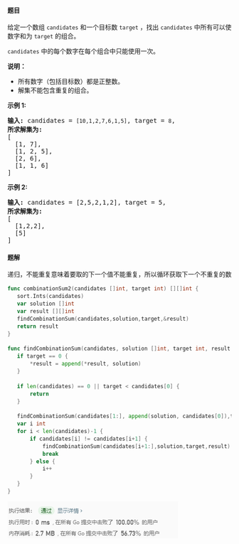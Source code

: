 #### 题目
<p>给定一个数组&nbsp;<code>candidates</code>&nbsp;和一个目标数&nbsp;<code>target</code>&nbsp;，找出&nbsp;<code>candidates</code>&nbsp;中所有可以使数字和为&nbsp;<code>target</code>&nbsp;的组合。</p>

<p><code>candidates</code>&nbsp;中的每个数字在每个组合中只能使用一次。</p>

<p><strong>说明：</strong></p>

<ul>
	<li>所有数字（包括目标数）都是正整数。</li>
	<li>解集不能包含重复的组合。&nbsp;</li>
</ul>

<p><strong>示例&nbsp;1:</strong></p>

<pre><strong>输入:</strong> candidates =&nbsp;<code>[10,1,2,7,6,1,5]</code>, target =&nbsp;<code>8</code>,
<strong>所求解集为:</strong>
[
  [1, 7],
  [1, 2, 5],
  [2, 6],
  [1, 1, 6]
]
</pre>

<p><strong>示例&nbsp;2:</strong></p>

<pre><strong>输入:</strong> candidates =&nbsp;[2,5,2,1,2], target =&nbsp;5,
<strong>所求解集为:</strong>
[
&nbsp; [1,2,2],
&nbsp; [5]
]</pre>


 #### 题解
 递归，不能重复意味着要取的下一个值不能重复，所以循环获取下一个不重复的数
 ```go
 func combinationSum2(candidates []int, target int) [][]int {
 	sort.Ints(candidates)
 	var solution []int
 	var result [][]int
 	findCombinationSum(candidates,solution,target,&result)
 	return result
 }
 
 func findCombinationSum(candidates, solution []int, target int, result *[][]int) {
 	if target == 0 {
 		*result = append(*result, solution)
 	}
 
 	if len(candidates) == 0 || target < candidates[0] {
 		return
 	}
 
 	findCombinationSum(candidates[1:], append(solution, candidates[0]),target-candidates[0],result)
 	var i int
 	for i < len(candidates)-1 {
 		if candidates[i] != candidates[i+1] {
 			findCombinationSum(candidates[i+1:],solution,target,result)
 			break
 		} else {
 			i++
 		}
 	}
 }
 ```
 ![](https://raw.githubusercontent.com/betterfor/cloudImage/master/images/2020-03-12/004002.png)